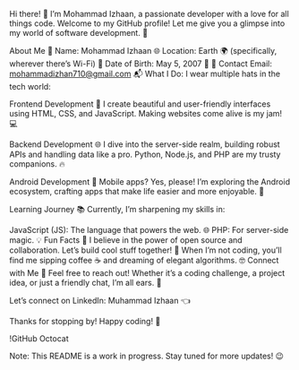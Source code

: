 Hi there! 👋
I’m Mohammad Izhaan, a passionate developer with a love for all things code. Welcome to my GitHub profile! Let me give you a glimpse into my world of software development. 🚀

About Me
🌟 Name: Mohammad Izhaan
🌐 Location: Earth 🌍 (specifically, wherever there’s Wi-Fi)
🎂 Date of Birth: May 5, 2007 🎉
📧 Contact Email: mohammadizhan710@gmail.com 📬
What I Do: 
I wear multiple hats in the tech world:

Frontend Development 🎨
I create beautiful and user-friendly interfaces using HTML, CSS, and JavaScript. Making websites come alive is my jam! 💻

Backend Development 🌐
I dive into the server-side realm, building robust APIs and handling data like a pro. Python, Node.js, and PHP are my trusty companions. 🔥

Android Development 📱
Mobile apps? Yes, please! I’m exploring the Android ecosystem, crafting apps that make life easier and more enjoyable. 📲

Learning Journey 📚
Currently, I’m sharpening my skills in:

JavaScript (JS): The language that powers the web. 🌐
PHP: For server-side magic. 💡
Fun Facts 🎉
I believe in the power of open source and collaboration. Let’s build cool stuff together! 🤝
When I’m not coding, you’ll find me sipping coffee ☕ and dreaming of elegant algorithms. 🤓
Connect with Me 🌟
Feel free to reach out! Whether it’s a coding challenge, a project idea, or just a friendly chat, I’m all ears. 💌

Let’s connect on LinkedIn: Muhammad Izhaan 👈

Thanks for stopping by! Happy coding! 🚀

!GitHub Octocat

Note: This README is a work in progress. Stay tuned for more updates! 😉
